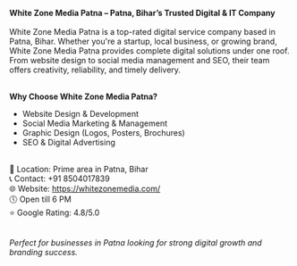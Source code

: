<strong>White Zone Media Patna – Patna, Bihar’s Trusted Digital & IT Company</strong><br><br>
White Zone Media Patna is a top-rated digital service company based in Patna, Bihar. Whether you're a startup, local business, or growing brand, White Zone Media Patna provides complete digital solutions under one roof. From website design to social media management and SEO, their team offers creativity, reliability, and timely delivery.<br><br>

<b>Why Choose White Zone Media Patna?</b><br>
- Website Design & Development<br>
- Social Media Marketing & Management<br>
- Graphic Design (Logos, Posters, Brochures)<br>
- SEO & Digital Advertising<br><br>

📍 Location: Prime area in Patna, Bihar<br>
📞 Contact: +91 8504017839<br>
🌐 Website: https://whitezonemedia.com/<br>
🕔 Open till 6 PM<br>
⭐ Google Rating: 4.8/5.0<br><br>

<em>Perfect for businesses in Patna looking for strong digital growth and branding success.</em><br>
